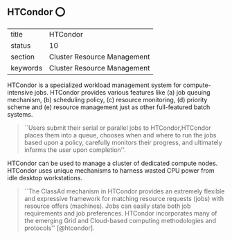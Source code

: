 ## HTCondor :o:


|          |                             |
| -------- | --------------------------- |
| title    | HTCondor                    | 
| status   | 10                          |
| section  | Cluster Resource Management |
| keywords | Cluster Resource Management |



    
HTCondor is a specialized workload management system for
compute-intensive jobs.  HTCondor provides various features like (a) job
queuing mechanism, (b) scheduling policy, (c) resource monitoring,
(d) priority scheme and (e) resource management just as other
full-featured batch systems.

> ``Users submit their serial or parallel jobs to HTCondor,HTCondor
> places them into a queue, chooses when and where to run the jobs
> based upon a policy, carefully monitors their progress, and
> ultimately informs the user upon completion''.

HTCondor
can be used to manage a cluster of dedicated compute nodes. HTCondor
uses unique mechanisms to harness wasted CPU power from idle desktop
workstations.

> ``The ClassAd mechanism in HTCondor provides an extremely flexible
> and expressive framework for matching resource requests (jobs) with
> resource offers (machines).  Jobs can easily state both job
> requirements and job preferences. HTCondor incorporates many of the
> emerging Grid and Cloud-based computing methodologies and
> protocols'' [@htcondor].



     
